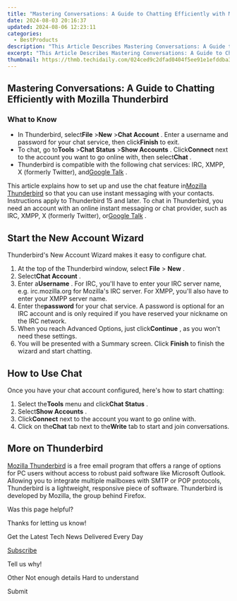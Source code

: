 ```yaml
---
title: "Mastering Conversations: A Guide to Chatting Efficiently with Mozilla Thunderbird"
date: 2024-08-03 20:16:37
updated: 2024-08-06 12:23:11
categories:
  - BestProducts
description: "This Article Describes Mastering Conversations: A Guide to Chatting Efficiently with Mozilla Thunderbird"
excerpt: "This Article Describes Mastering Conversations: A Guide to Chatting Efficiently with Mozilla Thunderbird"
thumbnail: https://thmb.techidaily.com/024ced9c2dfad0404f5ee91e1efddba3dce2978ade3e359fc80cf8eaccdc84ab.jpg
---
```


## Mastering Conversations: A Guide to Chatting Efficiently with Mozilla Thunderbird
### What to Know

* In Thunderbird, select**File** \>**New** \>**Chat Account** . Enter a username and password for your chat service, then click**Finish** to exit.
* To chat, go to**Tools** \>**Chat Status** \>**Show Accounts** . Click**Connect** next to the account you want to go online with, then select**Chat** .
* Thunderbird is compatible with the following chat services: IRC, XMPP, X (formerly Twitter), and[Google Talk](https://www.lifewire.com/how-to-chat-with-somebody-or-a-group-in-gmail-1171987) .

 This article explains how to set up and use the chat feature in[Mozilla Thunderbird](https://www.lifewire.com/mozilla-thunderbird-review-1173071) so that you can use instant messaging with your contacts. Instructions apply to Thunderbird 15 and later. To chat in Thunderbird, you need an account with an online instant messaging or chat provider, such as IRC, XMPP, X (formerly Twitter), or[Google Talk](https://www.lifewire.com/how-to-chat-with-somebody-or-a-group-in-gmail-1171987) .

## Start the New Account Wizard

 Thunderbird's New Account Wizard makes it easy to configure chat.

1. At the top of the Thunderbird window, select **File** \> ​**New** .
2. Select**Chat Account** .
3. Enter a**Username** . For IRC, you'll have to enter your IRC server name, e.g. irc.mozilla.org for Mozilla's IRC server. For XMPP, you'll also have to enter your XMPP server name.
4. Enter the**password** for your chat service. A password is optional for an IRC account and is only required if you have reserved your nickname on the IRC network.
5. When you reach Advanced Options, just click**Continue** , as you won't need these settings.
6. You will be presented with a Summary screen. Click **Finish** to finish the wizard and start chatting.

## How to Use Chat

 Once you have your chat account configured, here's how to start chatting:

1. Select the**Tools** menu and click**Chat Status** .
2. Select**Show Accounts** .
3. Click**Connect** next to the account you want to go online with.
4. Click on the**Chat** tab next to the**Write** tab to start and join conversations.

## More on Thunderbird

[Mozilla Thunderbird](https://www.lifewire.com/mozilla-thunderbird-review-1173071) is a free email program that offers a range of options for PC users without access to robust paid software like Microsoft Outlook. Allowing you to integrate multiple mailboxes with SMTP or POP protocols, Thunderbird is a lightweight, responsive piece of software. Thunderbird is developed by Mozilla, the group behind Firefox.

Was this page helpful?

Thanks for letting us know!

 Get the Latest Tech News Delivered Every Day

[Subscribe](https://www.lifewire.com/#)

Tell us why!

 Other  Not enough details  Hard to understand

 Submit

<ins class="adsbygoogle"
     style="display:block"
     data-ad-format="autorelaxed"
     data-ad-client="ca-pub-7571918770474297"
     data-ad-slot="1223367746"></ins>



<ins class="adsbygoogle"
     style="display:block"
     data-ad-client="ca-pub-7571918770474297"
     data-ad-slot="8358498916"
     data-ad-format="auto"
     data-full-width-responsive="true"></ins>
